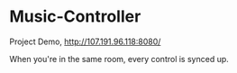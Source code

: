 # Music-Controller

Project Demo, http://107.191.96.118:8080/

When you're in the same room, every control is synced up.
